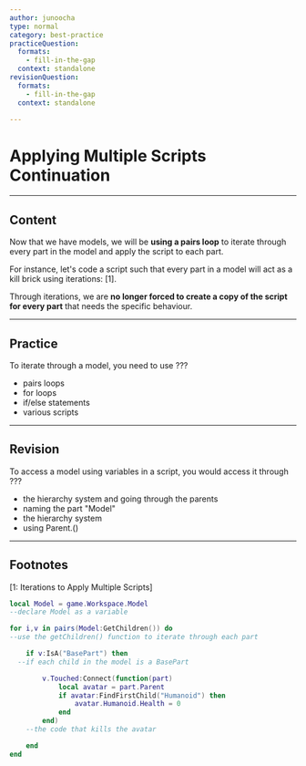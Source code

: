 ```yaml
---
author: junoocha
type: normal
category: best-practice
practiceQuestion:
  formats:
    - fill-in-the-gap
  context: standalone
revisionQuestion:
  formats:
    - fill-in-the-gap
  context: standalone

---
```


# Applying Multiple Scripts Continuation

---

## Content

Now that we have models, we will be **using a pairs loop** to iterate through every part in the model and apply the script to each part. 

For instance, let's code a script such that every part in a model will act as a kill brick using iterations: [1].

Through iterations, we are **no longer forced to create a copy of the script for every part** that needs the specific behaviour.

---

## Practice 

To iterate through a model, you need to use ???

- pairs loops
- for loops
- if/else statements
- various scripts

---

## Revision

To access a model using variables in a script, you would access it through ???

- the hierarchy system and going through the parents
- naming the part "Model"
- the hierarchy system
- using Parent.()

---

## Footnotes

[1: Iterations to Apply Multiple Scripts]

```lua
local Model = game.Workspace.Model 
--declare Model as a variable

for i,v in pairs(Model:GetChildren()) do 
--use the getChildren() function to iterate through each part

	if v:IsA("BasePart") then
  --if each child in the model is a BasePart

		v.Touched:Connect(function(part)
			local avatar = part.Parent  
			if avatar:FindFirstChild("Humanoid") then
				avatar.Humanoid.Health = 0
			end
		end)
    --the code that kills the avatar

	end
end
```